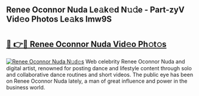 ## Renee Oconnor Nuda Le𝚊k𝚎d N𝚞𝚍e - Part-zyV Vid𝚎o Photos Le𝚊ks Imw9S

# <h2><a href="http://fbeuvn8.evod.top/?m=Renee+Oconnor+Nuda">🔗 👉🔴 Renee Oconnor Nuda Vid𝚎o Ph𝚘t𝚘s</a></h2>

[![Renee Oconnor Nuda N𝚞d𝚎s](https://i.imgur.com/8V9OHl7.gif)](http://fbeuvn8.evod.top/?m=Renee+Oconnor+Nuda)
Web celebrity Renee Oconnor Nuda and digital artist, renowned for posting dance and lifestyle content through solo and collaborative dance routines and short videos. The public eye has been on Renee Oconnor Nuda lately, a man of great influence and power in the business world. 
